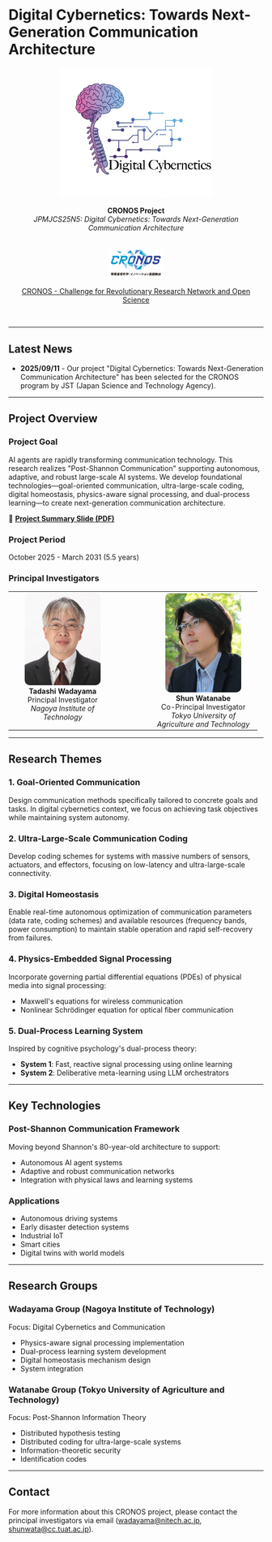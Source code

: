 # Digital Cybernetics: Towards Next-Generation Communication Architecture

<div align="center">
  <img src="assets/images/digital_cybernetics.png" alt="Digital Cybernetics Project Logo" width="300">
  
  **CRONOS Project**  
  *JPMJCS25N5: Digital Cybernetics: Towards Next-Generation Communication Architecture*
  
  <br>
  
  <a href="https://www.jst.go.jp/kisoken/cronos/en/index.html">
    <img src="assets/images/CRONOS_logo.png" alt="CRONOS Program" height="60">
  </a>
  
  <br>
  
  [CRONOS - Challenge for Revolutionary Research Network and Open Science](https://www.jst.go.jp/kisoken/cronos/en/index.html)
</div>

<br>

---

## Latest News

- **2025/09/11** - Our project "Digital Cybernetics: Towards Next-Generation Communication Architecture" has been selected for the CRONOS program by JST (Japan Science and Technology Agency).

---

## Project Overview

### Project Goal
AI agents are rapidly transforming communication technology.
This research realizes "Post-Shannon Communication" supporting autonomous, adaptive, and robust large-scale AI systems.
We develop foundational technologies—goal-oriented communication, ultra-large-scale coding,
digital homeostasis, physics-aware signal processing,
and dual-process learning—to create next-generation communication architecture.

📄 [**Project Summary Slide (PDF)**](assets/summary_slide.pdf)


### Project Period
October 2025 - March 2031 (5.5 years)

### Principal Investigators

<div align="center">
<table>
  <tr>
    <td align="center" width="200" valign="top">
      <img src="assets/images/wadayama.jpg" width="150" style="border-radius: 10px;">
      <br>
      <strong>Tadashi Wadayama</strong>
      <br>
      Principal Investigator
      <br>
      <em>Nagoya Institute of Technology</em>
    </td>
    <td width="50"></td>
    <td align="center" width="200" valign="top">
      <img src="assets/images/watanabe.png" width="150" style="border-radius: 10px;">
      <br>
      <strong>Shun Watanabe</strong>
      <br>
      Co-Principal Investigator
      <br>
      <em>Tokyo University of Agriculture and Technology</em>
    </td>
  </tr>
</table>
</div>

---

## Research Themes

### 1. Goal-Oriented Communication
Design communication methods specifically tailored to concrete goals and tasks. In digital cybernetics context, we focus on achieving task objectives while maintaining system autonomy.

### 2. Ultra-Large-Scale Communication Coding
Develop coding schemes for systems with massive numbers of sensors, actuators, and effectors, focusing on low-latency and ultra-large-scale connectivity.

### 3. Digital Homeostasis
Enable real-time autonomous optimization of communication parameters (data rate, coding schemes) and available resources (frequency bands, power consumption) to maintain stable operation and rapid self-recovery from failures.

### 4. Physics-Embedded Signal Processing
Incorporate governing partial differential equations (PDEs) of physical media into signal processing:
- Maxwell's equations for wireless communication
- Nonlinear Schrödinger equation for optical fiber communication

### 5. Dual-Process Learning System
Inspired by cognitive psychology's dual-process theory:
- **System 1**: Fast, reactive signal processing using online learning
- **System 2**: Deliberative meta-learning using LLM orchestrators

---

## Key Technologies

### Post-Shannon Communication Framework
Moving beyond Shannon's 80-year-old architecture to support:
- Autonomous AI agent systems
- Adaptive and robust communication networks
- Integration with physical laws and learning systems

### Applications
- Autonomous driving systems
- Early disaster detection systems
- Industrial IoT
- Smart cities
- Digital twins with world models

---

## Research Groups

### Wadayama Group (Nagoya Institute of Technology)
Focus: Digital Cybernetics and Communication
- Physics-aware signal processing implementation
- Dual-process learning system development
- Digital homeostasis mechanism design
- System integration

### Watanabe Group (Tokyo University of Agriculture and Technology)
Focus: Post-Shannon Information Theory
- Distributed hypothesis testing
- Distributed coding for ultra-large-scale systems
- Information-theoretic security
- Identification codes

---

## Contact
For more information about this CRONOS project, please contact the principal investigators via email (wadayama@nitech.ac.jp, shunwata@cc.tuat.ac.jp).
